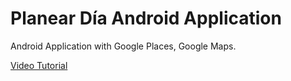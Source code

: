 # Planear Día Android Application

Android Application with Google Places, Google Maps.

[Video Tutorial](https://alvarez.tech/videos/android/app-planear-dia/)

